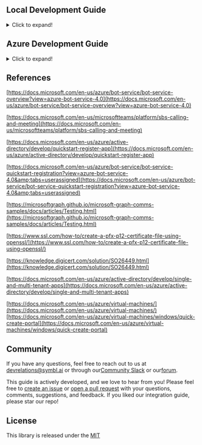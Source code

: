 
## Local Development Guide

<details>
<summary>Click to expand!</summary>
  

In this playbook, you will be presented with the MS Teams and Sybml integration to get real-time transcriptions and insights using Symbl APIs. We will be leveraging and extending the Psi Bot which is an open-source MS Teams Bot implementation developed by MS [Platform for Situated Intelligence (\psi)](https://github.com/microsoft/psi).

Before taking a deep dive into the internals of the MS Teams Bot implementation, let&#39;s try to understand what is a &quot;Bot&quot;, then get a basic understanding of the Psi Bot, Symbl API capabilities etc.

## What is a bot?

&quot;_Bots provide an experience that feels less like using a computer and more like dealing with a person - or at least an intelligent robot. They can be used to shift simple, repetitive tasks—such as taking a dinner reservation or gathering profile information—onto automated systems that may no longer require direct human intervention. Users converse with a bot using text, interactive cards, and speech. A bot interaction can be a quick question and answer, or it can be a sophisticated conversation that intelligently provides access to services._

_A bot can be thought of as a web application that has a conversational interface. A user connects to a bot through a channel such as Facebook, Slack, or Microsoft Teams._

- _The bot reasons about input and performs relevant tasks. This can include asking the user for additional information or accessing services on behalf of the user._
- _The bot performs recognition on the user&#39;s input to interpret what the user is asking for or saying._
- _The bot generates responses to send to the user to communicate what the bot is doing or has done._
- _Depending on how the bot is configured and how it&#39;s registered with the channel, users can interact with the bot through text or speech, and the conversation might include images and video.&quot;_

Reference -

[https://docs.microsoft.com/en-us/azure/bot-service/bot-service-overview?view=azure-bot-service-4.0](https://docs.microsoft.com/en-us/azure/bot-service/bot-service-overview?view=azure-bot-service-4.0)

### Introduction - Symbl.ai

Symbl&#39;s APIs empower developers to enable:

[Real-time](https://docs.symbl.ai/docs/streaming-api/api-reference#messages) analysis of free-flowing discussions to automatically surface highly relevant summary discussion topics, contextual insights, suggestive action items, follow-ups, decisions, and questions.

[Streaming API](https://docs.symbl.ai/docs/streamingapi/introduction) that makes it easy to add AI-powered conversation intelligence using WebSocket interface.

[Conversation APIs](https://docs.symbl.ai/docs/conversation-api/introduction) that provide a REST interface for managing and processing your conversation data.

[Summary UI](https://docs.symbl.ai/docs/api-reference/experience-api/post-video-summary-ui) with a fully customizable and editable reference experience that indexes a searchable transcript and shows generated actionable insights, topics, timecodes, and speaker information.

### Introduction - Psi Teams Bot

Teams bots can be developed which participate in Teams meetings much the same way humans do; joining calls, consuming participant video and audio streams, and producing their own audio and video as well as screen-sharing streams.

[Platform for Situated Intelligence (\psi)](https://github.com/microsoft/psi) is an open, extensible framework for the development and research of multimodal, integrative-AI systems. The framework is particularly well-suited for developing AI systems that perform audio-visual processing in real-time interactions.

In order to help accelerate the development of Teams bots with real-time audio and video capabilities, we have created this sample application which shows how you can integrate \psi with the Teams bot architecture to develop bots that can participate in live meetings, [visualize and debug](https://github.com/microsoft/psi/wiki/Psi-Studio) your implementation, and iterate quickly offline from persisted data.

This is a sample MS Teams bot implementation and may be used as a starting point for creating bots of your own with \psi. In particular, this sample consumes participant audio and video streams and visualizes engagement by producing a screen-share video stream with a ball gravitating towards the most recently active speakers (partially inspired by [this research](https://www.media.mit.edu/publications/meeting-mediator-enhancing-group-collaboration-and-leadership-with-sociometric-feedback/)). This sample was announced at a virtual Platform for Situated Intelligence workshop, and the recording of that session can be found [here](https://youtu.be/7Wh4Xr1Bazg?t=8582).

###


## PSI Bot Architectural Overview

The following projects comprise this sample:

- [**PsiBot**](https://github.com/SymblDev/ms-teams-symbl-bot-integration/blob/main/PsiBot) - This is the bot itself. It contains boilerplate code that handles all the mechanics of hosting a Teams bot. This is also where we embed our \psi implementation (inside the [PsiBot.Service](https://github.com/SymblDev/ms-teams-symbl-bot-integration/blob/main/PsiBot/PsiBot.Service) project).
- [**TeamsBot**](https://github.com/symblai/ms-teams-symbl-bot-integration/blob/main/TeamsBot) - This project simply contains the ITeamsBot interface, which is used to create your \psi pipeline that can be plugged into the Teams bot infrastructure directly (i.e., as a drop-in replacement inside [PsiBot.Service](https://github.com/SymblDev/ms-teams-symbl-bot-integration/blob/main/PsiBot/PsiBot.Service) or used in offline testing ([TeamsBotTester](https://github.com/SymblDev/ms-teams-symbl-bot-integration/blob/main/TeamsBotTester)).
- [**TeamsBotSample**](https://github.com/SymblDev/ms-teams-symbl-bot-integration/blob/main/TeamsBotSample) - Contains two sample implementations of the ITeamsBot interface. Both of these examples consume participant audio and video and visualize engagement by producing a screen-share video stream, either via a &quot;bouncing ball&quot; or by scaling video thumbnails.
- [**TeamsBotTester**](https://github.com/SymblDev/ms-teams-symbl-bot-integration/blob/main/TeamsBotTester) - is an app to test ITeamsBot implementations offline from recorded data.

##


## High-Level Architecture of MS Teams Bot Symbl Integration

![HighLevelArchitecture-MSTeamsSybml](https://user-images.githubusercontent.com/2565797/160795930-c680692b-aa82-484e-b90b-1d1003f5d88f.png)

## Prerequisites

- [Office 365 tenant](https://developer.microsoft.com/microsoft-365/dev-program)
- [Ngrok](https://ngrok.com/) or equivalent tunneling solution
- [Visual Studio 2019](https://visualstudio.microsoft.com/downloads/)or later
- [.NET Core SDK](https://dotnet.microsoft.com/download) version 3.1
- Microsoft Teams with an account (not a guest account)
- Azure Account
- Git 64 Bit (Optional to Clone the Github Repo)

#### **Symbl**

If you haven&#39;t signed up for an account with Symbl, please follow [https://symbl.ai](https://symbl.ai/) to get started.

Log on to the Symbl Platform website ([http://platform.symbl.ai](http://platform.symbl.ai/)) and get the App Id and App Secret Key.

 **Azure**

For the MS Teams Bot Symbl integration, it&#39;s mandatory to have the Azure Account. If you haven&#39;t signed up, please follow this link [https://portal.azure.com/](https://portal.azure.com/)

Please make sure to have a valid subscription on Azure. The Azure Trial account won&#39;t work. Please go with the Pay as you go subscription.

#### **Windows**

Visual Studio 2019 or later is required to develop, build and publish the PsiBot.sln solution on Windows.

**Setup Visual Studio 2019 or later** :

Install [Visual Studio 2019](https://www.visualstudio.com/vs/). The Community Edition of Visual Studio is sufficient. Make sure the following features are installed (you can check these features by running the Visual Studio Installer again and looking at both the Workloads and Individual components tabs):

Workloads:
  - .NET desktop development
  - .NET Core cross-platform development

##


## Getting started

If you are not familiar with Platform for Situated Intelligence, you&#39;ll first want to acquaint yourself with some fundamental concepts. The [GitHub page](https://github.com/microsoft/psi) has lots of documentation for familiarizing yourself with the framework, including a [wiki](https://github.com/microsoft/psi/wiki), [samples](https://github.com/Microsoft/psi-samples), [tutorials](https://github.com/microsoft/psi/wiki/Tutorials), and more. A great place to get started is the [Brief Introduction](https://github.com/microsoft/psi/wiki/Brief-Introduction) tutorial.

In the next steps, we&#39;ll walk through how to initialize your bot and other necessary resources in Azure. Following these instructions will enable you to execute the bot on your local development machine.

## Step 1: Setting up the Source Code

This step is for setting up the source code and compiling the same on your local machine.

Note - In-order to compile the source code, you need to make sure to install Visual Studio as explained previously under **Setup Visual Studio 2019 or later.**

Please make sure to clone or download the following repo on your local machine. Make sure to open the project, compile or build the same to confirm there are no errors.

[https://github.com/symblai/ms-teams-symbl-bot-integration](https://github.com/symblai/ms-teams-symbl-bot-integration)

##


## Step 2 : Azure App Registration

Registering your application establishes a trusting relationship between your app and the Microsoft identity platform. The trust is unidirectional: your app trusts the Microsoft identity platform, and not the other way around.

 Follow these steps to create the app registration:

1. Sign in to the [Azure portal](https://portal.azure.com/).
2. If you have access to multiple tenants, use the **Directories + subscriptions** filter ![](RackMultipart20220330-4-vlzoo_html_f53e57e5486137cc.png) in the top menu to switch to the tenant in which you want to register the application.
3. Search for and select **Azure Active Directory**.
4. Under **Manage** , select **App registrations** \&gt; **New registration**.
5. Enter a display **Name** for your application. Users of your application might see the display name when they use the app, for example during sign-in. You can change the display name at any time and multiple app registrations can share the same name. The app registration&#39;s automatically generated Application (client) ID, not its display name, uniquely identifies your app within the identity platform.
6. Specify who can use the application, sometimes called its _sign-in audience_.

![AzureSupportedAccountTypes](https://user-images.githubusercontent.com/2565797/160796309-d7e96010-a8d5-47d7-bb36-c2a22542bec2.png)

1. Don&#39;t enter anything for **Redirect URI (optional)**. You&#39;ll configure a redirect URI in the next section.
2. Select **Register** to complete the initial app registration.

When registration finishes, the Azure portal displays the app registration&#39;s **Overview** pane. You&#39;ll see the **Application (client) ID**, Also called the _client ID_, this value uniquely identifies your application in the Microsoft identity platform. Please make a note of this Client ID.

## **Add Credentials**

Credentials are used by [confidential client applications](https://docs.microsoft.com/en-us/azure/active-directory/develop/msal-client-applications) that access a web API. Examples of confidential clients are web apps, other web APIs, or service-type and daemon-type applications. Credentials allow your application to authenticate itself, requiring no interaction from a user at runtime.

![AddCredentials](https://user-images.githubusercontent.com/2565797/160797145-ab95fce0-5865-4466-b0e9-ec48fb3a8f1b.png)

1. In the Azure portal, in **App registrations** , select your application.
2. Select **Certificates &amp; secrets** \&gt; **Client secrets** \&gt; **New client secret**.
3. Add a description of your client secret.
4. Select an expiration for the secret or specify a custom lifetime.
  - Client secret lifetime is limited to two years (24 months) or less. You can&#39;t specify a custom lifetime longer than 24 months.
  - Microsoft recommends that you set an expiration value of fewer than 12 months.
5. Select **Add**.
6. _Record the secret&#39;s value_ for use in your client application code. This secret value is _never displayed again_ after you leave this page.

## **Manage API Permissions**

Make sure that your account can grant admin consent for Microsoft. After adding permissions, select Grant admin consent for Microsoft to know the status of the consent.

![ManageAPIPermissions](https://user-images.githubusercontent.com/2565797/160798084-3413cf2f-e40a-4655-8707-2d69206c8bb3.png)

1. Select **API permissions**.
2. Select **Add permission**. **Request API permissions** window appears.
3. Select **Microsoft APIs** and select **Microsoft Graph**.
4. Select **Application permissions** and then select permissions.
5. Add the following Graph API Applications permissions to your Azure App and grant admin consent.
  - Calls.AccessMedia.All
  - Calls.Initiate.All
  - Calls.JoinGroupCall.All
  - Calls.JoinGroupCallAsGuest.All
6. Select **Add permissions**
7. Grant admin consent for each of the above-mentioned API Permissions.

## Step 3 - Create bot channel registration in Azure account

Single-tenant apps are only available in the tenant they were registered in, also known as their home tenant.

Multi-tenant apps are available to users in both their home tenant and other tenants.

**Best practices for multi-tenant apps**

Building great multi-tenant apps can be challenging because of the number of different policies that IT administrators can set in their tenants. If you choose to build a multi-tenant app, follow these best practices:

- Test your app in a tenant that has configured [Conditional Access policies](https://docs.microsoft.com/en-us/azure/active-directory/azuread-dev/conditional-access-dev-guide).
- Follow the principle of least user access to ensure that your app only requests permissions it actually needs.
- Provide appropriate names and descriptions for any permissions you expose as part of your app. This helps users and admins know what they&#39;re agreeing to when they attempt to use your app&#39;s APIs. For more information, see the best practices section in the [permissions guide](https://docs.microsoft.com/en-us/azure/active-directory/develop/v2-permissions-and-consent).

[https://docs.microsoft.com/en-us/azure/active-directory/develop/single-and-multi-tenant-apps](https://docs.microsoft.com/en-us/azure/active-directory/develop/single-and-multi-tenant-apps)

1. Open [Azure portal](https://portal.azure.com/).
2. Select **Create a resource**.
3. Search for **Azure Bot** in the search box.
4. Select **Azure Bot**.
 ![AzureBot](https://user-images.githubusercontent.com/2565797/160798689-aa540086-fc9f-48d2-9e39-ce2f580f417d.png)
5. Select **Create**.
6. Enter bot handle name in **Bot handle** field.
7. Select your **Subscription** from the dropdown list.
8. Select your **Resource group** from the dropdown list.
 To create a new resource group, select **Create new** , enter resource name, select **OK** , and select a required location from **New resource group location** dropdown list.
 ![CreateAnAzureBot](https://user-images.githubusercontent.com/2565797/160798884-c2df69e8-1dd9-4e3e-969a-f0ed89e3571a.png)
9. Select **Type of App** for ex: **Multi Tenant** for **Microsoft App ID**. Please make sure to select the appropriate type based on what you have chosen during the App Registration section in Step 1.

10. Select **Use existing app registration** and enter **App ID** and **App secret** of your azure app registered in your tenant.
11. For the pricing, you can choose the **Standard F0 Free** one.
12. Select **Review + create**.
![ReviewAndCreateAzureBot](https://user-images.githubusercontent.com/2565797/160799213-03865dcf-9517-4243-9c1a-2b4371ee0380.png)

**Note - The App ID and the App Secret shown in the screenshot is for reference purpose only. Please make sure to use the valid ones that you have registered.**

1. If the validation passes, select **Create**. It takes a few moments for your bot service to be provisioned.
 ![CreateAzureBotValidationPassed](https://user-images.githubusercontent.com/2565797/160799404-c4b89aab-b5ba-475f-b62d-852ade5029f4.png)
2. Select **Go to resource**. The bot and the related resources are listed in the resource group.
Now your Azure bot has been created.
 ![AzureBotGotoResources](https://user-images.githubusercontent.com/2565797/160799543-a896ed98-f0fc-4ae0-8ed4-72afbb69a8f3.png)

## Step 4 - Setting up a custom domain

We need to have a dedicated domain registered for this integration. You have the following choice. Either go with the existing domain registered via the domain provider or go with the Azure App Service Domain.

If you don&#39;t have the domain, you can purchase a domain name from Azure. This is like creating any other resource in the Azure portal. Create a resource called &quot; **App Service Domain**&quot; and give it a name (e.g., &quot;mydomain.com&quot;).

![AppServicesDomain](https://user-images.githubusercontent.com/2565797/160800667-e5334876-2223-4fc6-afa4-56d379053782.png)

Please make sure to select the existing or newly created &quot;App Service Domain&quot; to add a Record Set with the name as local, Type as CNAME, and the value as 0.tcp.ngrok.io as shown below.

![DNSZone](https://user-images.githubusercontent.com/2565797/160800892-1a041cd2-a740-4022-86d1-f810fb499124.png)

##


## Step 5 - Generate an SSL certificate for your domain

We are going to make use of certbot and openssl for generating the certificate for the required domain. One can obtain a free certificate via [https://letsencrypt.org](https://letsencrypt.org/). Please follow the below links to install or setup the certbot and openssl on your Windows Development machine.

[https://sourceforge.net/projects/certbot.mirror/files/latest/download](https://sourceforge.net/projects/certbot.mirror/files/latest/download)

[https://slproweb.com/products/Win32OpenSSL.html](https://slproweb.com/products/Win32OpenSSL.html)

Execute the below command to generate the wildcard certificate.

**certbot certonly --manual --preferred-challenges dns -d \*.<domain_name>**

This is to create the wildcard certificate for your domain, e.g., \*.mydomain.com.

The above command will ask to create a DNS TXT record under the name. Copy the TXT value (do not press enter).

In your App Service Domain, [Create a TXT record](https://docs.microsoft.com/en-us/azure/app-service/app-service-web-tutorial-custom-domain#create-the-cname-record) by specifying:

- Name: \_acme-challenge

- Type: TXT

- TTL: 3600

- Value: \&lt;as copied TXT value from Terminal\&gt;

![DNSZone](https://user-images.githubusercontent.com/2565797/160800892-1a041cd2-a740-4022-86d1-f810fb499124.png)

Please make use of the following command for generating the private certificate key file for Windows assuming you have successfully completed the certbot for generating the wildcard certificate.

**openssl pkcs12 -export -out <certificate_name>.pfx -inkey <path_to_cert_files>/privkey.pem -in <path_to_cert_files>/cert.pem**

Alternatively, If you have the PEM file, you can generate the cer file by making use of the PEM file.

**openssl x509 -inform PEM -in pkcs12.pem -outform DER -out certificate.cer**

The following command is used for exporting the private certificate key by making use of the PEM and CER files.

**openssl pkcs12 -export -out certificate.pfx -inkey privateKey.pem -in certificate.cer**

![OpenSSLCert](https://user-images.githubusercontent.com/2565797/160802887-5ed9f3bf-6edc-437a-b1fc-e1e7ca0e2227.png)

Breaking down the command:

openssl – the command for executing OpenSSL

pkcs12 – the file utility for PKCS#12 files in OpenSSL

-export -out certificate.pfx – export and save the PFX file as certificate.pfx

-inkey privateKey.key – use the private key file privateKey.key as the private key to combine with the certificate.

-in certificate.crt – use certificate.crt as the certificate the private key will be combined with.

In your App Services Domain, map the CNAME entry so any request to **local.{mydomain}.com** will be redirected to 0.tcp.ngrok.io.

Install the generated certificate into your system certificate manager. Look it up in the manager and take note of the THUMBPRINT for later.Step

## Step 6 - Setting up the private certificate

Once the PFX certificate is generated from Step 5, the next step is to install the same on your local &quot;Windows&quot; development machine.

1. Double click on the private certificate that you have generated.
2. Select Local Machine as shown below and click &quot;Next&quot;.

![](RackMultipart20220330-4-vlzoo_html_27c6e984749f1827.png)

3. Again click on &quot;Next&quot;

![CertificateImport1](https://user-images.githubusercontent.com/2565797/160803404-0fd6d724-8034-4fbc-8b8a-43468b601fd9.png)

4. Make sure to provide the password that you have specified during the certificate creation process in Step 5.

![CertificateImport2](https://user-images.githubusercontent.com/2565797/160803566-0577cd29-04b7-4830-bc67-1c5df22f138f.png)

5. Select location as &quot;Personal&quot; and click on &quot;Next&quot; to proceed.

![CertificateImport3](https://user-images.githubusercontent.com/2565797/160803657-969c09bf-f032-4acb-9d9a-786ff6f2b0aa.png)

![CertificateImport4](https://user-images.githubusercontent.com/2565797/160803779-eb478684-bd04-4e55-884b-7637e5f4751f.png)

![CertificateImport5](https://user-images.githubusercontent.com/2565797/160806478-2a15b8a5-926e-4e4f-a34a-696f35d2d5cf.png)

6. Do Control -> R and then type the following command - certlm.msc and hit enter to launch the certificate management UI.
7. Go to the "Personal" folder to find the certificate that you have installed.
8. Select and Double click on the certificate to view the details and make a note on the certificate thumbprint and subject name.

## Step 7 - Setting up ngrok

1. Login or Signup for a free [ngrok](https://ngrok.com/) account and get your auth token.
2. Create an ngrok config file as follows. Replace with the ngrok authentication token. Save it as, e.g., &quot;ngrok.yml&quot;.

```
authtoken: YOUR_TOKEN
tunnels:
signaling:
   addr: https://localhost:9441
   proto: http
media:
   addr: 8445
   proto: tcp
```

1. Open a command prompt (you may need to run as an Administrator) and start ngrok: **ngrok start --all --config ngrok.yml**
![ngrokRun](https://user-images.githubusercontent.com/2565797/160804221-b1e19fca-5996-4037-9986-264cdbd14860.png)

1. Note down the following things from ngrok output
  - HTTP forwarding url (in this example: **c6bd-40-76-82-252.ngrok.io** )
  - The port (in this example: **18356** ).
2. If you followed the above steps and only have one subdomain mapped to 0.tcp.ngrok.io, and

Note - if ngrok did not assign a **0.tcp address** , then just re-run it until it does.

## Step 8 - AppSettings.json changes on PsiBot.Service

To execute the PsiBot sample (Based on Step 1 the source code that was downloaded), the appsettings.json file in the **PsiBot.Service** project, has to be manually updated with the required configurations as shown below.

```
"BotConfiguration": {
    "BotName": "<bot_name>",
    "AadAppId": "<app_id>",
    "AadAppSecret": "<app_secret>",
    "ServiceCname": "{ngrok-instance}.ngrok.io",
    "MediaServiceFQDN": "local.{mydomain}.com",
    "ServiceDnsName": "",
    "CertificateSubjectName": "CERTIFICATE_SUBJECTNAME",
    "CertificateThumbprint": "CERTIFICATE_THUMBPRINT",
    "InstancePublicPort": <ngrok port>,
    "CallSignalingPort": 9441,
    "InstanceInternalPort": 8445,
    "PlaceCallEndpointUrl": "https://graph.microsoft.com/v1.0",
    "PsiStoreDirectory": "<optional directory for persisted store>",
    "SybmlAppId": "<Symbl AppId>",
    "SybmlAppSecret": "<Symbl appSecret>"
  }
```

- Fill in the **BotName** which is the Azure Bot Resource Name.
- Fill in the **AadAppId** which is nothing but the Registered Application Client Id which can be obtained from Step 2.
- Fill in the **AadAppSecret** which is nothing but the Registered Application Client Secret Key, which can be obtained from Step 2.
- Fill in the **CertificateThumbprint** with the value that you have noted earlier during the certificate install, which can be obtained from Step 6.
- Fill in the **CertificateSubjectName** with the value that is obtained from the installed certificate, which can be obtained from Step 6.
- Fill in the **ServiceCname** with ngrok&#39;s http address, which you can obtain from Step 7.
- Fill in **InstancePublicPort** with the ngrok tcp assigned port, which can be obtained from Step 7.
- **MediaServiceFQDN** is the subdomain URL that is forwarded to the tcp URL assigned by ngrok (e.g., local.{mydomain}.com is forwarded to 0.tcp.ngrok.io). Note - mydomain.com is the registered custom domain as per Step 4.
- Fill in the **SybmlAppId** and **SymblAppSecret** with the value that can be obtained from the Symbl Portal - [https://platform.symbl.ai/](https://platform.symbl.ai/)

##


## Step 9 - Running the Bot

You should now have everything you need to run the bot and have it join a meeting.

1. Run Visual Studio As Administrator.
2. Do File - Open -> Project/Solution.
3. Navigate to the folder where you have cloned or downloaded and select the **ms-teams-symbol-bot-integration** project. 

![RunningTheBot](https://user-images.githubusercontent.com/2565797/160805890-91eed72f-2387-45d3-9f1b-b204ac61e093.png)

4. Run the [PsiBot.Service](https://github.com/SymblDev/ms-teams-symbl-bot-integration/blob/main/PsiBot/PsiBot.Service/PsiBot.Service.csproj) project (in Kestrel, not IIS Express). Please make sure the following

1. The PsiBot.Service project is &quot;Set as a Startup Project&quot;. If not. Please make sure to do so by right clicking on the PsiBot.Service project.
2. PsiBotService is set while debugging or running the project.

![ProjectDebug](https://user-images.githubusercontent.com/2565797/160804699-c381d2ed-5e59-427d-9fbb-678187f53dd8.png)

1. Create an MS Teams Meeting and copy the meeting link.
2. Navigate to the ngrok-instance URL. You can obtain the instance from **Step 6**. Go to **{ngrok-instance}**.ngrok.io/manage in a browser, to have your bot join and leave specific meeting instances.
3. Paste the meeting link and click on the &quot;Join Meeting&quot; button. It will take a few seconds for the Bot to join the Teams Meeting. If all goes well, you should be able to see the &quot;Bot&quot; joining the meeting.
4. As and when the speaker(s) is communicating the live transcription should be displayed on the console. Simultaneously, it&#39;s possible to also subscribe from the browser and get the necessary information for making the **Symbl Subscribe API** (https://docs.symbl.ai/docs/subscribe-api).

![TeamsBotUI](https://user-images.githubusercontent.com/2565797/160804825-b4377c4d-5910-457b-a95d-63c966ad49a3.png)

## Azure Bot Pricing

Please check the below Azure Bot Pricing Guide to know more about the Azure Bot Service Pricing.

[https://azure.microsoft.com/en-gb/pricing/details/bot-service/](https://azure.microsoft.com/en-gb/pricing/details/bot-service/)

**What are standard channels?**

Standard channels include Microsoft first-party services (such as Skype, Cortana and Microsoft Teams) and services with publicly available Bot APIs (such as Facebook and Slack). Please refer to the Bot Service documentation for the complete list.

**What are premium channels?**

The premium channels allow your bot to reliably communicate with users within your own application or on your website. These channels allow you to customize the client experience for your users by customizing the open source DirectLine and Web Chat clients. Please refer to the Bot Service documentation for details.
  
</details>

## Azure Development Guide

<details>
  <summary>Click to expand!</summary>
    

In this playbook, you will be presented with the MS Teams and Sybml integration to get real-time transcriptions and insights using Symbl APIs. We will be leveraging and extending the Psi Bot which is an open-source MS Teams Bot implementation developed by MS [Platform for Situated Intelligence (\psi)](https://github.com/microsoft/psi).

Please make sure to follow the **MS Teams - Symbl Integration - Local Development Guide** to perform the mandatory setups on Azure.

**Note** -

- The only difference between Local and Azure development is that the source code is set-up on the Azure VM, plus the DNS resource changes for accessing the MS Teams bot application via the custom configured domain.
- For development or debugging, the extended PsiBot source code setup on Azure is necessary. However, only the executables need to be deployed for production.
- TCP Tunneling - Signaling and Media Stream relies heavily on Ngrok. Regardless of whether you choose a Local or Azure-based implementation, you&#39;ll need to use &quot;Ngrok&quot; or another tunneling solution.
- This playbook shows how to implement a single VM-based solution. However, a load-balanced solution must be in place when you go live, taking into account the load and stability factors.

##
# **Step 1: Create a Windows virtual machine in the Azure portal**

&quot;_Azure virtual machines (VMs) can be created through the Azure portal. This method provides a browser-based user interface to create VMs and their associated resources. This quickstart shows you how to use the Azure portal to deploy a virtual machine (VM) in Azure that runs Windows Server 2019. To see your VM in action, you then RDP to the VM and install the IIS web server.&quot;_

1. Type **virtual machines** in the search.
2. Under **Services** , select **Virtual machines**.
3. In the **Virtual machines** page, select **Create** and then **Virtual machine**. The **Create a virtual machine** page opens.
4. In the **Basics** tab, under **Project details** , make sure the correct subscription is selected and then choose to **Create a new** resource group. Type myResourceGroup for the name.
5. Under **Instance details** , type _the VM name_ for the **Virtual machine name** and choose _Windows 10 Pro_ for the **Image**. You may select Windows Server too.

![CreateVM1](https://user-images.githubusercontent.com/2565797/160810364-27139832-16ea-42af-aaa5-261c926ee158.png)

6. Under the **Administrator account** , provide a username, such as _azureuser_ and a password. The password must be at least 12 characters long and meet the [defined complexity requirements](https://docs.microsoft.com/en-us/azure/virtual-machines/windows/faq#what-are-the-password-requirements-when-creating-a-vm-).

![CreateVM2](https://user-images.githubusercontent.com/2565797/160810378-9bf6cde1-0de1-492f-8d8e-e005f0a0f963.png)

7) Under **Inbound port rules** , choose **Allow selected ports** and then select **RDP (3389)**, **HTTP (80) and HTTPS(443)** from the drop-down.

![CreateVM3](https://user-images.githubusercontent.com/2565797/160810386-37f95933-7781-4e41-affd-18fb44b01b99.png)

8) Leave the remaining defaults and then select the Review + create button at the bottom of the page.

![CreateVM4](https://user-images.githubusercontent.com/2565797/160810397-6f0673ac-f5cd-4326-b899-2edde9081774.png)

9) After validation runs, select the Create button at the bottom of the page.

10) After deployment is complete, select Go to resource.

![VMGotoResources](https://user-images.githubusercontent.com/2565797/160810723-82b67cf0-d9aa-4d3b-8ec2-394cc8e338fe.png)

You should be able to see the following Azure Resources created as part of Step 1. Note - **msteams** is an example VM name that is used for demonstration purposes.

![CreateVM5](https://user-images.githubusercontent.com/2565797/160810403-570feb81-c4d0-4b5c-b994-d7981dfa4c01.png)

## Step 2: Connect to the virtual machine

Create a remote desktop connection to the virtual machine. These directions tell you how to connect to your VM from a Windows computer. On a Mac, you need an RDP client such as this [Remote Desktop Client](https://apps.apple.com/app/microsoft-remote-desktop/id1295203466?mt=12) from the Mac App Store.

1. On the overview page for your virtual machine, select the **Connect** \&gt; **RDP**.
![CreateVM6](https://user-images.githubusercontent.com/2565797/160810408-2ce6bac9-c7f2-403d-8ea4-d615d825e425.png)
2. In the **Connect with RDP** page, keep the default options to connect by IP address, over port 3389, and click **Download RDP file**.
3. Open the downloaded RDP file and click **Connect** when prompted.
4. In the **Windows Security** window, select **More choices** and then **Use a different account**. Type the username and password you created for the virtual machine, and then click **OK**.
5. You may receive a certificate warning during the sign-in process. Click **Yes** or **Continue** to create the connection.

##

## Step 3: VM Networking Changes

Add an inbound port rule for Signaling Port 9441 and Media Stream Port 8445 as shown below.

##

![CreateVM7](https://user-images.githubusercontent.com/2565797/160810410-c48824ea-7ab0-4af4-87d7-7e40f27a67eb.png)

## Step 4: VM Public IP Address Configuration Changes

- Select the Public IP Address-based Azure Resource.
- Make sure to specify the DNS name label.
- The IP address assignment should be a Static one.
- Save the configuration.

![CreateVM8](https://user-images.githubusercontent.com/2565797/160810419-f47d188f-d110-4f66-a941-cd5ed883a04d.png)

## Step 5: DNS Zone Resource Changes

- Please make sure to select the DNS Zone based Azure Resource.
- Click on the plus icon with the Record Set to add a new record set.
- Specify the Name as &#39;@&#39;
- Specify the type as A - Alias record set
- Alias record set - Yes
- Specify the Alias type as - Azure resource
- Choose the subscription
- Specify the Azure resource with the public ip address of the Azure VM that was created in Step 1.

![CreateVM9](https://user-images.githubusercontent.com/2565797/160810426-5531000b-bf3d-4239-aeb8-8c00c9b2c0aa.png)

Click on the plus icon with the Record Set to add a new record set.

- Specify name as vm
- Type as &#39;CNAME&#39;
- Alias record set as &#39;No&#39;
- TTL as 10 seconds
- Alias as DNS Label name as per the Step 4.

![CreateVM10](https://user-images.githubusercontent.com/2565797/160810432-963d20cb-41ca-4b0b-a1d9-4dc9091b0ad9.png)

## Step 6: Setting up the Source Code

This step is for setting up the source code and compiling the same on Azure VM.

Note - In order to compile the source code, you need to make sure to install Visual Studio as explained previously under **Setup Visual Studio 2019 or later.**

Please make sure to clone or download the following repo on your local machine. Make sure to open the project, compile or build the same to confirm there are no errors.

[https://github.com/symblai/ms-teams-symbl-bot-integration](https://github.com/symblai/ms-teams-symbl-bot-integration)

## Step 7: Running the Bot

Make sure to follow the &quot; **MS Teams - Symbl Integration - Local Development Guide**&quot; Step 9 on how to run the bot, with the URL as mentioned during the run of **ngrok start --all --config ngrok.yml**

![NgrOkVM](https://user-images.githubusercontent.com/2565797/160811055-2bbff9fb-1221-4a62-918b-e5323e10fe81.png)

If you have completed Step 5, then you should be able to run the PsiBot Application with the application URL as **vm.{mydomain}.com**** /manage**

![VMTeamsSybmlAppUI](https://user-images.githubusercontent.com/2565797/160811085-c9c3f737-a174-4031-96c9-d0e1986ca656.png)
 
</details>
  
## References

[https://docs.microsoft.com/en-us/azure/bot-service/bot-service-overview?view=azure-bot-service-4.0](https://docs.microsoft.com/en-us/azure/bot-service/bot-service-overview?view=azure-bot-service-4.0)

[https://docs.microsoft.com/en-us/microsoftteams/platform/sbs-calling-and-meeting](https://docs.microsoft.com/en-us/microsoftteams/platform/sbs-calling-and-meeting)

[https://docs.microsoft.com/en-us/azure/active-directory/develop/quickstart-register-app](https://docs.microsoft.com/en-us/azure/active-directory/develop/quickstart-register-app)

[https://docs.microsoft.com/en-us/azure/bot-service/bot-service-quickstart-registration?view=azure-bot-service-4.0&amp;tabs=userassigned](https://docs.microsoft.com/en-us/azure/bot-service/bot-service-quickstart-registration?view=azure-bot-service-4.0&amp;tabs=userassigned)

[https://microsoftgraph.github.io/microsoft-graph-comms-samples/docs/articles/Testing.html](https://microsoftgraph.github.io/microsoft-graph-comms-samples/docs/articles/Testing.html)

[https://www.ssl.com/how-to/create-a-pfx-p12-certificate-file-using-openssl/](https://www.ssl.com/how-to/create-a-pfx-p12-certificate-file-using-openssl/)

[https://knowledge.digicert.com/solution/SO26449.html](https://knowledge.digicert.com/solution/SO26449.html)

[https://docs.microsoft.com/en-us/azure/active-directory/develop/single-and-multi-tenant-apps](https://docs.microsoft.com/en-us/azure/active-directory/develop/single-and-multi-tenant-apps)
  
[https://docs.microsoft.com/en-us/azure/virtual-machines/](https://docs.microsoft.com/en-us/azure/virtual-machines/)
[https://docs.microsoft.com/en-us/azure/virtual-machines/windows/quick-create-portal](https://docs.microsoft.com/en-us/azure/virtual-machines/windows/quick-create-portal)

## Community

If you have any questions, feel free to reach out to us at devrelations@symbl.ai or through our[Community Slack](https://join.slack.com/t/symbldotai/shared_invite/zt-4sic2s11-D3x496pll8UHSJ89cm78CA) or our[forum](https://community.symbl.ai/?_ga=2.134156042.526040298.1609788827-1505817196.1609788827).

This guide is actively developed, and we love to hear from you! Please feel free to [create an issue](https://github.com/SymblDev/symbl-livekit-rtc-app/issues) or [open a pull request](https://github.com/SymblDev/symbl-livekit-rtc-app/pulls) with your questions, comments, suggestions, and feedback. If you liked our integration guide, please star our repo!

## License

This library is released under the [MIT](https://github.com/SymblDev/symbl-livekit-rtc-app/blob/master/LICENSE.txt)

